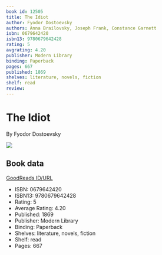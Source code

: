 ```yaml
---
book id: 12505
title: The Idiot
author: Fyodor Dostoevsky
authors: Anna Brailovsky, Joseph Frank, Constance Garnett
isbn: 0679642420
isbn13: 9780679642428
rating: 5
avgrating: 4.20
publisher: Modern Library
binding: Paperback
pages: 667
published: 1869
shelves: literature, novels, fiction
shelf: read
review: 
---
```


# The Idiot

By Fyodor Dostoevsky

![](https://i.gr-assets.com/images/S/compressed.photo.goodreads.com/books/1657539107l/12505._SY475_.jpg)

## Book data

[GoodReads ID/URL](https://www.goodreads.com/book/show/12505)

- ISBN: 0679642420
- ISBN13: 9780679642428
- Rating: 5
- Average Rating: 4.20
- Published: 1869
- Publisher: Modern Library
- Binding: Paperback
- Shelves: literature, novels, fiction
- Shelf: read
- Pages: 667

